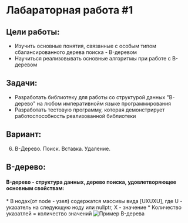 <h1>Лабараторная работа #1</h1>

## Цели работы:

* Изучить основные понятия, связанные с особым типом сбалансированного дерева поиска - B-деревом
* Научиться реализовывать основные алгоритмы при работе с B-деревом

## Задачи:

* Разработать библиотеку для работы со структурой данных "B-дерево" на любом императивнойм языке программирования
* Разработать тестовую программу, которая демонстрирует работоспособность реализованной библиотеки

## Вариант:
6. B-Дерево. Поиск. Вставка. Удаление.

## B-дерево:
<h4>B-дерево - структура данных, дерево поиска, удовлетворяющее основным свойствам:</h3>
* В нодах(от node - узел) содержатся массивы вида [UXUXU], где U - указатель на следующую ноду или nullptr, X - значение
* Количество указатлей = количество значений
<img alt="Пример B-дерева" src="https://github.com/iis-42x70x/RPIIS/blob/Говор_Г/sem2/img/1.png">
